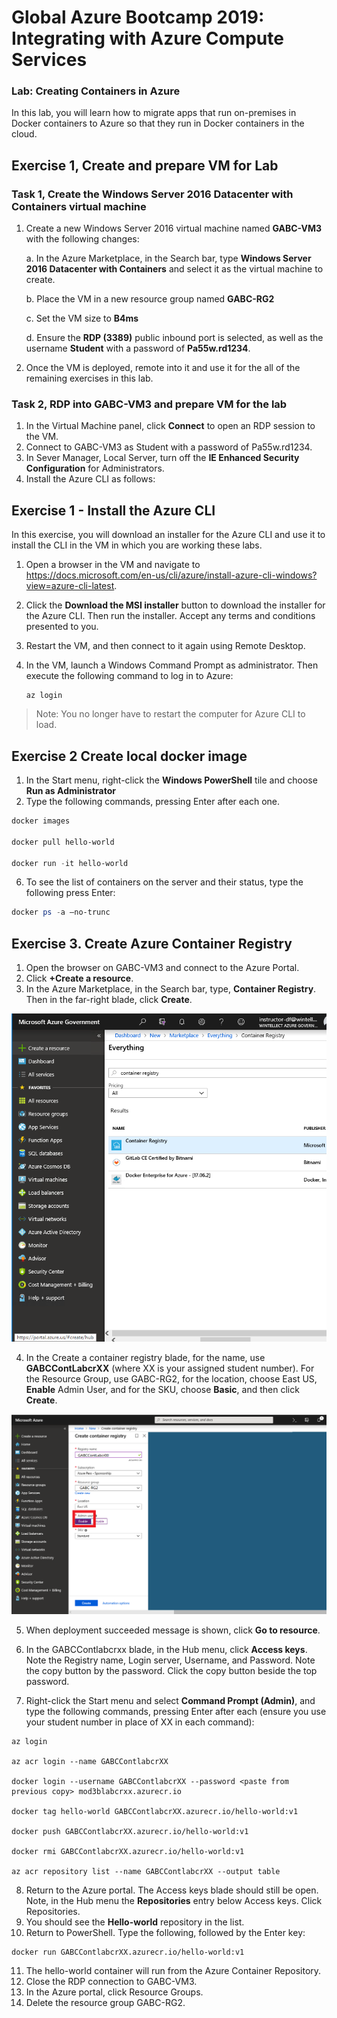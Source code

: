 ﻿# Global Azure Bootcamp 2019: Integrating with Azure Compute Services

### Lab: Creating Containers in Azure

In this lab, you will learn how to migrate apps that run on-premises in Docker containers to Azure so that they run in Docker containers in the cloud.

## Exercise 1, Create and prepare VM for Lab

### Task 1, Create the Windows Server 2016 Datacenter with Containers virtual machine

1.  Create a new Windows Server 2016 virtual machine named **GABC-VM3** with the following changes:

    a. In the Azure Marketplace, in the Search bar, type **Windows Server 2016 Datacenter with Containers** and select it as the virtual machine to create.
       
    b. Place the VM in a new resource group named **GABC-RG2**
    
    c. Set the VM size to **B4ms**
    
    d.  Ensure the **RDP (3389)** public inbound port is selected, as well as the username **Student** with a password of **Pa55w.rd1234**.

2. Once the VM is deployed, remote into it and use it for the all of the remaining exercises in this lab.


### Task 2, RDP into GABC-VM3 and prepare VM for the lab

1.	In the Virtual Machine panel, click **Connect** to open an RDP session to the VM.
2.	Connect to GABC-VM3 as Student with a password of Pa55w.rd1234.
3.  In Sever Manager, Local Server, turn off the **IE Enhanced Security Configuration** for Administrators.
4. 	Install the Azure CLI as follows:  

## Exercise 1 - Install the Azure CLI

In this exercise, you will download an installer for the Azure CLI and use it to install the CLI in the VM in which you are working these labs.

1. Open a browser in the VM and navigate to https://docs.microsoft.com/en-us/cli/azure/install-azure-cli-windows?view=azure-cli-latest.

1. Click the **Download the MSI installer** button to download the installer for the Azure CLI. Then run the installer. Accept any terms and conditions presented to you.

1. Restart the VM, and then connect to it again using Remote Desktop.

1. In the VM, launch a Windows Command Prompt as administrator. Then execute the following command to log in to Azure:

	```
	az login
	```

>Note:  You no longer have to restart the computer for Azure CLI to load.

## Exercise 2  Create local docker image
1.	In the Start menu, right-click the **Windows PowerShell** tile and choose **Run as Administrator**
5.	Type the following commands, pressing Enter after each one.

```powershell
docker images

docker pull hello-world

docker run -it hello-world
```

6.	To see the list of containers on the server and their status, type the following press Enter:

```powershell
docker ps -a –no-trunc
```

## Exercise 3.  Create Azure Container Registry


1.	Open the browser on GABC-VM3 and connect to the Azure Portal.
2.	Click **+Create a resource**.
3.	In the Azure Marketplace, in the Search bar, type, **Container Registry**.  Then in the far-right blade, click **Create**.

![](Images/ContainerReg.PNG)

4.	In the Create a container registry blade, for the name, use **GABCContLabcrXX** (where XX is your assigned student number).  For the Resource Group, use GABC-RG2, for the location, choose East US, **Enable** Admin User, and for the SKU, choose **Basic**, and then click **Create**.

![](Images/CreateContainerReg.png)

5.	When deployment succeeded message is shown, click **Go to resource**.

6.	In the GABCContlabcrxx blade, in the Hub menu, click **Access keys**.  Note the Registry name, Login server, Username, and Password.  Note the copy button by the password.  Click the copy button beside the top password.

 
7.	Right-click the Start menu and select **Command Prompt (Admin)**, and type the following commands, pressing Enter after each (ensure you use your student number in place of XX in each command):

```
az login 

az acr login --name GABCContlabcrXX

docker login --username GABCContlabcrXX --password <paste from previous copy> mod3blabcrxx.azurecr.io

docker tag hello-world GABCContlabcrXX.azurecr.io/hello-world:v1

docker push GABCContlabcrXX.azurecr.io/hello-world:v1

docker rmi GABCContlabcrXX.azurecr.io/hello-world:v1

az acr repository list --name GABCContlabcrXX --output table
```

8.	Return to the Azure portal.  The Access keys blade should still be open.  Note, in the Hub menu the **Repositories** entry below Access keys.  Click Repositories.
9.	You should see the **Hello-world** repository in the list.
10.	Return to PowerShell.  Type the following, followed by the Enter key:

```
docker run GABCContlabcrXX.azurecr.io/hello-world:v1
```
11.	The hello-world container will run from the Azure Container Repository.
12.	Close the RDP connection to GABC-VM3.
13. In the Azure portal, click Resource Groups.
14.	Delete the resource group GABC-RG2.
